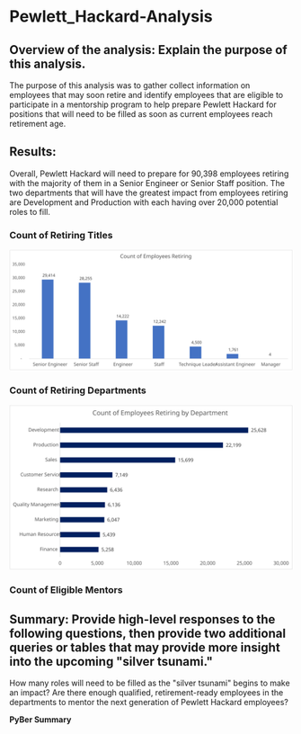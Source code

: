 # Pewlett_Hackard-Analysis <br />

## Overview of the analysis: Explain the purpose of this analysis. <br />

The purpose of this analysis was to gather collect information on employees that may soon retire and identify employees that are eligible to participate in a mentorship program to help prepare Pewlett Hackard for positions that will need to be filled as soon as current employees reach retirement age. <br />

## Results:
Overall, Pewlett Hackard will need to prepare for 90,398 employees retiring with the majority of them in a Senior Engineer or Senior Staff position. The two departments that will have the greatest impact from employees retiring are Development and Production with each having over 20,000 potential roles to fill. <br />

### Count of Retiring Titles <br />
<img src="https://github.com/daniethecreator/Pewlett_Hackard-Analysis/blob/main/Data/Count_of_Employees_Retiring.svg?sanitize=true">


### Count of Retiring Departments <br />
<img src="https://github.com/daniethecreator/Pewlett_Hackard-Analysis/blob/main/Data/Count_of_Employees_Retiring_Department.svg?sanitize=true">

### Count of Eligible Mentors <br />


## Summary: Provide high-level responses to the following questions, then provide two additional queries or tables that may provide more insight into the upcoming "silver tsunami."

  How many roles will need to be filled as the "silver tsunami" begins to make an impact?
  Are there enough qualified, retirement-ready employees in the departments to mentor the next generation of Pewlett Hackard employees?


**PyBer Summary**
